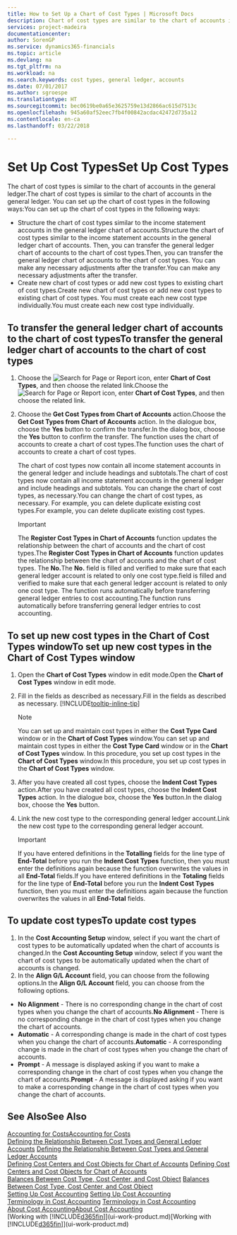 ```yaml
---
title: How to Set Up a Chart of Cost Types | Microsoft Docs
description: Chart of cost types are similar to the chart of accounts in the general ledger.
services: project-madeira
documentationcenter: 
author: SorenGP
ms.service: dynamics365-financials
ms.topic: article
ms.devlang: na
ms.tgt_pltfrm: na
ms.workload: na
ms.search.keywords: cost types, general ledger, accounts
ms.date: 07/01/2017
ms.author: sgroespe
ms.translationtype: HT
ms.sourcegitcommit: bec0619be0a65e3625759e13d2866ac615d7513c
ms.openlocfilehash: 945a60af52eec7fb4f00842acdac42472d735a12
ms.contentlocale: en-ca
ms.lasthandoff: 03/22/2018

---
```

# <a name="set-up-cost-types"></a><span data-ttu-id="e88eb-103">Set Up Cost Types</span><span class="sxs-lookup"><span data-stu-id="e88eb-103">Set Up Cost Types</span></span>
<span data-ttu-id="e88eb-104">The chart of cost types is similar to the chart of accounts in the general ledger.</span><span class="sxs-lookup"><span data-stu-id="e88eb-104">The chart of cost types is similar to the chart of accounts in the general ledger.</span></span> <span data-ttu-id="e88eb-105">You can set up the chart of cost types in the following ways:</span><span class="sxs-lookup"><span data-stu-id="e88eb-105">You can set up the chart of cost types in the following ways:</span></span>  

-   <span data-ttu-id="e88eb-106">Structure the chart of cost types similar to the income statement accounts in the general ledger chart of accounts.</span><span class="sxs-lookup"><span data-stu-id="e88eb-106">Structure the chart of cost types similar to the income statement accounts in the general ledger chart of accounts.</span></span> <span data-ttu-id="e88eb-107">Then, you can transfer the general ledger chart of accounts to the chart of cost types.</span><span class="sxs-lookup"><span data-stu-id="e88eb-107">Then, you can transfer the general ledger chart of accounts to the chart of cost types.</span></span> <span data-ttu-id="e88eb-108">You can make any necessary adjustments after the transfer.</span><span class="sxs-lookup"><span data-stu-id="e88eb-108">You can make any necessary adjustments after the transfer.</span></span>  
-   <span data-ttu-id="e88eb-109">Create new chart of cost types or add new cost types to existing chart of cost types.</span><span class="sxs-lookup"><span data-stu-id="e88eb-109">Create new chart of cost types or add new cost types to existing chart of cost types.</span></span> <span data-ttu-id="e88eb-110">You must create each new cost type individually.</span><span class="sxs-lookup"><span data-stu-id="e88eb-110">You must create each new cost type individually.</span></span>  

## <a name="to-transfer-the-general-ledger-chart-of-accounts-to-the-chart-of-cost-types"></a><span data-ttu-id="e88eb-111">To transfer the general ledger chart of accounts to the chart of cost types</span><span class="sxs-lookup"><span data-stu-id="e88eb-111">To transfer the general ledger chart of accounts to the chart of cost types</span></span>  
1.  <span data-ttu-id="e88eb-112">Choose the ![Search for Page or Report](media/ui-search/search_small.png "Search for Page or Report icon") icon, enter **Chart of Cost Types**, and then choose the related link.</span><span class="sxs-lookup"><span data-stu-id="e88eb-112">Choose the ![Search for Page or Report](media/ui-search/search_small.png "Search for Page or Report icon") icon, enter **Chart of Cost Types**, and then choose the related link.</span></span>  
2.  <span data-ttu-id="e88eb-113">Choose the **Get Cost Types from Chart of Accounts** action.</span><span class="sxs-lookup"><span data-stu-id="e88eb-113">Choose the **Get Cost Types from Chart of Accounts** action.</span></span> <span data-ttu-id="e88eb-114">In the dialogue box, choose the **Yes** button to confirm the transfer.</span><span class="sxs-lookup"><span data-stu-id="e88eb-114">In the dialog box, choose the **Yes** button to confirm the transfer.</span></span> <span data-ttu-id="e88eb-115">The function uses the chart of accounts to create a chart of cost types.</span><span class="sxs-lookup"><span data-stu-id="e88eb-115">The function uses the chart of accounts to create a chart of cost types.</span></span>  

    <span data-ttu-id="e88eb-116">The chart of cost types now contain all income statement accounts in the general ledger and include headings and subtotals.</span><span class="sxs-lookup"><span data-stu-id="e88eb-116">The chart of cost types now contain all income statement accounts in the general ledger and include headings and subtotals.</span></span> <span data-ttu-id="e88eb-117">You can change the chart of cost types, as necessary.</span><span class="sxs-lookup"><span data-stu-id="e88eb-117">You can change the chart of cost types, as necessary.</span></span> <span data-ttu-id="e88eb-118">For example, you can delete duplicate existing cost types.</span><span class="sxs-lookup"><span data-stu-id="e88eb-118">For example, you can delete duplicate existing cost types.</span></span>  

    > [!IMPORTANT]  
    >  <span data-ttu-id="e88eb-119">The **Register Cost Types in Chart of Accounts** function updates the relationship between the chart of accounts and the chart of cost types.</span><span class="sxs-lookup"><span data-stu-id="e88eb-119">The **Register Cost Types in Chart of Accounts** function updates the relationship between the chart of accounts and the chart of cost types.</span></span> <span data-ttu-id="e88eb-120">The **No.**</span><span class="sxs-lookup"><span data-stu-id="e88eb-120">The **No.**</span></span> <span data-ttu-id="e88eb-121">field is filled and verified to make sure that each general ledger account is related to only one cost type.</span><span class="sxs-lookup"><span data-stu-id="e88eb-121">field is filled and verified to make sure that each general ledger account is related to only one cost type.</span></span> <span data-ttu-id="e88eb-122">The function runs automatically before transferring general ledger entries to cost accounting.</span><span class="sxs-lookup"><span data-stu-id="e88eb-122">The function runs automatically before transferring general ledger entries to cost accounting.</span></span>  

## <a name="to-set-up-new-cost-types-in-the-chart-of-cost-types-window"></a><span data-ttu-id="e88eb-123">To set up new cost types in the Chart of Cost Types window</span><span class="sxs-lookup"><span data-stu-id="e88eb-123">To set up new cost types in the Chart of Cost Types window</span></span>  
1.  <span data-ttu-id="e88eb-124">Open the **Chart of Cost Types** window in edit mode.</span><span class="sxs-lookup"><span data-stu-id="e88eb-124">Open the **Chart of Cost Types** window in edit mode.</span></span>  
2.  <span data-ttu-id="e88eb-125">Fill in the fields as described as necessary.</span><span class="sxs-lookup"><span data-stu-id="e88eb-125">Fill in the fields as described as necessary.</span></span> [!INCLUDE[tooltip-inline-tip](includes/tooltip-inline-tip_md.md)]

    > [!NOTE]  
    >  <span data-ttu-id="e88eb-126">You can set up and maintain cost types in either the **Cost Type Card** window or in the **Chart of Cost Types** window.</span><span class="sxs-lookup"><span data-stu-id="e88eb-126">You can set up and maintain cost types in either the **Cost Type Card** window or in the **Chart of Cost Types** window.</span></span> <span data-ttu-id="e88eb-127">In this procedure, you set up cost types in the **Chart of Cost Types** window.</span><span class="sxs-lookup"><span data-stu-id="e88eb-127">In this procedure, you set up cost types in the **Chart of Cost Types** window.</span></span>

3.  <span data-ttu-id="e88eb-128">After you have created all cost types, choose the **Indent Cost Types** action.</span><span class="sxs-lookup"><span data-stu-id="e88eb-128">After you have created all cost types, choose the **Indent Cost Types** action.</span></span> <span data-ttu-id="e88eb-129">In the dialogue box, choose the **Yes** button.</span><span class="sxs-lookup"><span data-stu-id="e88eb-129">In the dialog box, choose the **Yes** button.</span></span>  
4.  <span data-ttu-id="e88eb-130">Link the new cost type to the corresponding general ledger account.</span><span class="sxs-lookup"><span data-stu-id="e88eb-130">Link the new cost type to the corresponding general ledger account.</span></span>  

    > [!IMPORTANT]  
    >  <span data-ttu-id="e88eb-131">If you have entered definitions in the **Totalling** fields for the line type of **End-Total** before you run the **Indent Cost Types** function, then you must enter the definitions again because the function overwrites the values in all **End-Total** fields.</span><span class="sxs-lookup"><span data-stu-id="e88eb-131">If you have entered definitions in the **Totaling** fields for the line type of **End-Total** before you run the **Indent Cost Types** function, then you must enter the definitions again because the function overwrites the values in all **End-Total** fields.</span></span>  

## <a name="to-update-cost-types"></a><span data-ttu-id="e88eb-132">To update cost types</span><span class="sxs-lookup"><span data-stu-id="e88eb-132">To update cost types</span></span>  
1.  <span data-ttu-id="e88eb-133">In the **Cost Accounting Setup** window, select if you want the chart of cost types to be automatically updated when the chart of accounts is changed.</span><span class="sxs-lookup"><span data-stu-id="e88eb-133">In the **Cost Accounting Setup** window, select if you want the chart of cost types to be automatically updated when the chart of accounts is changed.</span></span>  
2.  <span data-ttu-id="e88eb-134">In the **Align G/L Account** field, you can choose from the following options.</span><span class="sxs-lookup"><span data-stu-id="e88eb-134">In the **Align G/L Account** field, you can choose from the following options.</span></span>  

- <span data-ttu-id="e88eb-135">**No Alignment** - There is no corresponding change in the chart of cost types when you change the chart of accounts.</span><span class="sxs-lookup"><span data-stu-id="e88eb-135">**No Alignment** - There is no corresponding change in the chart of cost types when you change the chart of accounts.</span></span>  
- <span data-ttu-id="e88eb-136">**Automatic** - A corresponding change is made in the chart of cost types when you change the chart of accounts.</span><span class="sxs-lookup"><span data-stu-id="e88eb-136">**Automatic** - A corresponding change is made in the chart of cost types when you change the chart of accounts.</span></span>  
- <span data-ttu-id="e88eb-137">**Prompt** - A message is displayed asking if you want to make a corresponding change in the chart of cost types when you change the chart of accounts.</span><span class="sxs-lookup"><span data-stu-id="e88eb-137">**Prompt** - A message is displayed asking if you want to make a corresponding change in the chart of cost types when you change the chart of accounts.</span></span>  

## <a name="see-also"></a><span data-ttu-id="e88eb-138">See Also</span><span class="sxs-lookup"><span data-stu-id="e88eb-138">See Also</span></span>  
[<span data-ttu-id="e88eb-139">Accounting for Costs</span><span class="sxs-lookup"><span data-stu-id="e88eb-139">Accounting for Costs</span></span>](finance-manage-cost-accounting.md)  
<span data-ttu-id="e88eb-140">[Defining the Relationship Between Cost Types and General Ledger Accounts](finance-defining-the-relationship-between-cost-types-and-general-ledger-accounts.md) </span><span class="sxs-lookup"><span data-stu-id="e88eb-140">[Defining the Relationship Between Cost Types and General Ledger Accounts](finance-defining-the-relationship-between-cost-types-and-general-ledger-accounts.md) </span></span>  
<span data-ttu-id="e88eb-141">[Defining Cost Centers and Cost Objects for Chart of Accounts](finance-defining-cost-centers-and-cost-objects-for-chart-of-accounts.md) </span><span class="sxs-lookup"><span data-stu-id="e88eb-141">[Defining Cost Centers and Cost Objects for Chart of Accounts](finance-defining-cost-centers-and-cost-objects-for-chart-of-accounts.md) </span></span>  
<span data-ttu-id="e88eb-142">[Balances Between Cost Type, Cost Center, and Cost Object](finance-balances-between-cost-type-cost-center-and-cost-object.md) </span><span class="sxs-lookup"><span data-stu-id="e88eb-142">[Balances Between Cost Type, Cost Center, and Cost Object](finance-balances-between-cost-type-cost-center-and-cost-object.md) </span></span>  
<span data-ttu-id="e88eb-143">[Setting Up Cost Accounting](finance-set-up-cost-accounting.md) </span><span class="sxs-lookup"><span data-stu-id="e88eb-143">[Setting Up Cost Accounting](finance-set-up-cost-accounting.md) </span></span>  
<span data-ttu-id="e88eb-144">[Terminology in Cost Accounting](finance-terminology-in-cost-accounting.md) </span><span class="sxs-lookup"><span data-stu-id="e88eb-144">[Terminology in Cost Accounting](finance-terminology-in-cost-accounting.md) </span></span>  
[<span data-ttu-id="e88eb-145">About Cost Accounting</span><span class="sxs-lookup"><span data-stu-id="e88eb-145">About Cost Accounting</span></span>](finance-about-cost-accounting.md)  
<span data-ttu-id="e88eb-146">[Working with [!INCLUDE[d365fin](includes/d365fin_md.md)]](ui-work-product.md)</span><span class="sxs-lookup"><span data-stu-id="e88eb-146">[Working with [!INCLUDE[d365fin](includes/d365fin_md.md)]](ui-work-product.md)</span></span>

